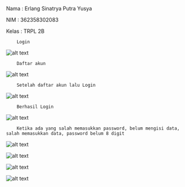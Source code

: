 Nama    : Erlang Sinatrya Putra Yusya

NIM     : 362358302083

Kelas   : TRPL 2B

        Login

![alt text](image.png)

        Daftar akun

![alt text](image-1.png)

        Setelah daftar akun lalu Login

![alt text](image-2.png)

        Berhasil Login

![alt text](image-3.png)

        Ketika ada yang salah memasukkan password, belum mengisi data, salah memasukkan data, password belum 8 digit

![alt text](image-4.png)

![alt text](image-5.png)

![alt text](image-7.png)

![alt text](image-6.png)